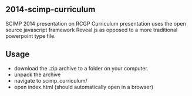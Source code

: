 ## 2014-scimp-curriculum

SCIMP 2014 presentation on RCGP Curriculum
presentation uses the open source javascript framework Reveal.js as opposed to a more traditional powerpoint type file.

## Usage

- download the .zip archive to a folder on your computer.
- unpack the archive
- navigate to scimp_curriculum/
- open index.html (should automatically open in a browser)
